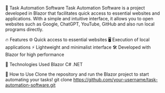 🚀 Task Automation Software Task Automation Software is a project developed in Blazor that facilitates quick access to essential websites and applications. With a simple and intuitive interface, it allows you to open websites such as Google, ChatGPT, YouTube, GitHub and also run local programs directly.

🔥 Features 🌐 Quick access to essential websites 🖥️ Execution of local applications ⚡ Lightweight and minimalist interface 🛠️ Developed with Blazor for high performance

📌 Technologies Used Blazor C# .NET

🎯 How to Use Clone the repository and run the Blazor project to start automating your tasks! git clone https://github.com/your-username/task-automation-software.git
